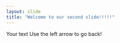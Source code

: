 ```yaml
---
layout: slide
title: "Welcome to our second slide!!!!!"
---
```

Your text
Use the left arrow to go back!
